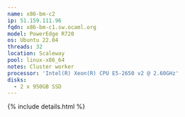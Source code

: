 ```yaml
---
name: x86-bm-c2
ip: 51.159.111.96
fqdn: x86-bm-c1.sw.ocaml.org
model: PowerEdge R720
os: Ubuntu 22.04
threads: 32
location: Scaleway
pool: linux-x86_64
notes: Cluster worker
processor: 'Intel(R) Xeon(R) CPU E5-2650 v2 @ 2.60GHz'
disks:
  - 2 x 950GB SSD
---
```

{% include details.html %} 

